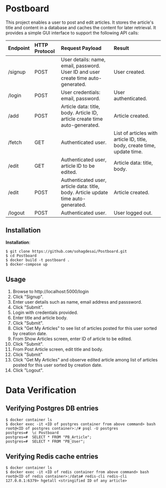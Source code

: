 # Postboard
This project enables a user to post and edit articles. It stores the article's title and content in a database and caches the content for later retrieval. It provides a simple GUI interface to support the following API calls:

| Endpoint | HTTP Protocol    |  Request Payload                                                                  | Result                       |
| :------- | :--------------  | :-------------------------------------------------------------------------------- | :--------------------------  |
| /signup  | POST             | User details: name, email, password. User ID and user create time auto-generated. | User created.                |
| /login   | POST             | User credentials: email, password.                                                | User authenticated.          | 
| /add     | POST             | Article data: title, body. Article ID, article create time auto-generated.        | Article created.             |
| /fetch   | GET              | Authenticated user.                                                               | List of articles with article ID, title, body, create time, update time. |
| /edit    | GET              | Authenticated user, article ID to be edited.                                      | Article data: title, body.   |
| /edit    | POST             | Authenticated user, article data: title, body. Article update time auto-generated.| Article created.             |
| /logout  | POST             | Authenticated user.                                                               | User logged out. |

## Installation

**Installation**:

```shell
$ git clone https://github.com/sohagdesai/Postboard.git
$ cd Postboard
$ docker build -t postboard .
$ docker-compose up
```
## Usage
1. Browse to http://localhost:5000/login
2. Click "Signup".
3. Enter user details such as name, email address and passsword.
4. Click "Submit".
5. Login with credentials provided.
6. Enter title and article body.
7. Click "Submit". 
8. Click "Get My Articles" to see list of articles posted for this user sorted by creation date.
9. From Show Articles screen, enter ID of article to be edited. 
10. Click "Submit".
11. From Post Article screen, edit title and body.
12. Click "Submit"
13. Click "Get My Articles" and observe edited article among list of articles posted for this user sorted by creation date.
14. Click "Logout".

# Data Verification

## Verifying Postgres DB entries

```shell
$ docker container ls
$ docker exec -it <ID of postgres container from above command> bash
root@<ID of postgres container>:/# psql -U postgres
postgres=#  \c Postboard
postgres=#  SELECT * FROM "PB_Article";
postgres=#  SELECT * FROM "PB_User";
```

## Verifying Redis cache entries

```shell
$ docker container ls
$ docker exec -it <ID of redis container from above command> bash
root@<ID of redis container>:/data# redis-cli redis-cli
127.0.0.1:6379> hgetall <stringified ID of any article>
```
